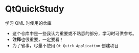 # QtQuickStudy
学习 QML 时使用的仓库
- 这个仓库中是一些我认为重要或不熟悉的部分，学习时可供参考。
- **注释**也很重要，一定要看！
- 为了省事，尽量不使用 `Qt Quick Application` 创建项目